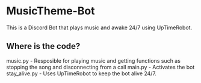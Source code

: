 # MusicTheme-Bot
This is a Discord Bot that plays music and awake 24/7 using UpTimeRobot.
## Where is the code?
music.py - Resposible for playing music and getting functions such as stopping the song and disconnecting from a call
main.py - Activates the bot
stay_alive.py - Uses UpTimeRobot to keep the bot alive 24/7.
